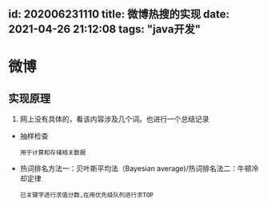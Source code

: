 id: 202006231110
title: 微博热搜的实现
date: 2021-04-26 21:12:08
tags: "java开发"
---------

# 微博

## 实现原理

1. 网上没有具体的，看该内容涉及几个词。也进行一个总结记录

* 抽样检查
    ```aidl
    用于计算和存储相关数据
    ```

* 热词排名方法一：贝叶斯平均法（Bayesian average)/热词排名法二：牛顿冷却定律
    ```aidl
    已关键字进行求值分数,在用优先级队列进行求TOP
    ```

